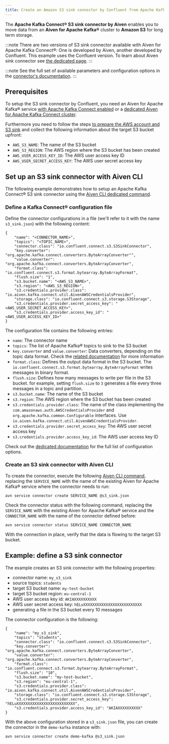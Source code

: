 ```yaml
---
title: Create an Amazon S3 sink connector by Confluent from Apache Kafka®
---
```


The **Apache Kafka Connect® S3 sink connector by Aiven** enables you to
move data from an **Aiven for Apache Kafka®** cluster to **Amazon S3**
for long term storage.

:::note
There are two versions of S3 sink connector available with Aiven for
Apache Kafka Connect®: One is developed by Aiven, another developed by
Confluent. This example uses the Confluent version. To learn about Aiven
sink connector see
[the dedicated page](s3-sink-connector-aiven).
:::

:::note
See the full set of available parameters and configuration
options in the [connector's
documentation](https://docs.confluent.io/current/connect/kafka-connect-s3/).
:::

## Prerequisites

To setup the S3 sink connector by Confluent, you need an Aiven for
Apache Kafka® service
[with Apache Kafka Connect enabled](enable-connect) or a
[dedicated Aiven for Apache Kafka Connect cluster](/docs/products/kafka/kafka-connect/get-started#apache_kafka_connect_dedicated_cluster).

Furthermore you need to follow the steps
[to prepare the AWS account and S3 sink](s3-sink-prereq) and collect the following information about the target S3
bucket upfront:

-   `AWS_S3_NAME`: The name of the S3 bucket
-   `AWS_S3_REGION`: The AWS region where the S3 bucket has been created
-   `AWS_USER_ACCESS_KEY_ID`: The AWS user access key ID
-   `AWS_USER_SECRET_ACCESS_KEY`: The AWS user secret access key

## Set up an S3 sink connector with Aiven CLI

The following example demonstrates how to setup an Apache Kafka Connect®
S3 sink connector using the
[Aiven CLI dedicated command](/docs/tools/cli/service/connector#avn_service_connector_create).

### Define a Kafka Connect® configuration file

Define the connector configurations in a file (we\'ll refer to it with
the name `s3_sink.json`) with the following content:

```
{
    "name": "<CONNECTOR_NAME>",
    "topics": "<TOPIC_NAME>",
    "connector.class": "io.confluent.connect.s3.S3SinkConnector",
    "key.converter": "org.apache.kafka.connect.converters.ByteArrayConverter"",
    "value.converter": "org.apache.kafka.connect.converters.ByteArrayConverter",
    "format.class": "io.confluent.connect.s3.format.bytearray.ByteArrayFormat",
    "flush.size": "1",
    "s3.bucket.name": "<AWS_S3_NAME>",
    "s3.region": "<AWS_S3_REGION>",
    "s3.credentials.provider.class": "io.aiven.kafka.connect.util.AivenAWSCredentialsProvider",
    "storage.class": "io.confluent.connect.s3.storage.S3Storage",
    "s3.credentials.provider.secret_access_key": "<AWS_USER_SECRET_ACCESS_KEY>",
    "s3.credentials.provider.access_key_id": "<AWS_USER_ACCESS_KEY_ID>"
}
```

The configuration file contains the following entries:

-   `name`: The connector name
-   `topics`: The list of Apache Kafka® topics to sink to the S3 bucket
-   `key.converter` and `value.converter`: Data converters, depending on
    the topic data format. Check the [related
    documentation](https://docs.confluent.io/5.0.0/connect/kafka-connect-s3/index.html)
    for more information
-   `format.class`: Defines the output data format in the S3 bucket. The
    `io.confluent.connect.s3.format.bytearray.ByteArrayFormat` writes
    messages in binary format.
-   `flush.size`: Defines how many messages to write per file in the S3
    bucket. for example, setting `flush.size` to `3` generates a file every
    three messages in a topic and partition.
-   `s3.bucket.name`: The name of the S3 bucket
-   `s3.region`: The AWS region where the S3 bucket has been created
-   `s3.credentials.provider.class`: The name of the class implementing
    the `com.amazonaws.auth.AWSCredentialsProvider` and
    `org.apache.kafka.common.Configurable` interfaces. Use
    `io.aiven.kafka.connect.util.AivenAWSCredentialsProvider`.
-   `s3.credentials.provider.secret_access_key`: The AWS user secret
    access key
-   `s3.credentials.provider.access_key_id`: The AWS user access key ID

Check out the [dedicated
documentation](https://docs.confluent.io/5.0.0/connect/kafka-connect-s3/index.html)
for the full list of configuration options.

### Create an S3 sink connector with Aiven CLI

To create the connector, execute the following
[Aiven CLI command](/docs/tools/cli/service/connector#avn_service_connector_create), replacing the `SERVICE_NAME` with the name of the existing
Aiven for Apache Kafka® service where the connector needs to run:

```
avn service connector create SERVICE_NAME @s3_sink.json
```

Check the connector status with the following command, replacing the
`SERVICE_NAME` with the existing Aiven for Apache Kafka® service and the
`CONNECTOR_NAME` with the name of the connector defined before:

```
avn service connector status SERVICE_NAME CONNECTOR_NAME
```

With the connection in place, verify that the data is flowing to the
target S3 bucket.

## Example: define a S3 sink connector

The example creates an S3 sink connector with the following properties:

-   connector name: `my_s3_sink`
-   source topics: `students`
-   target S3 bucket name: `my-test-bucket`
-   target S3 bucket region: `eu-central-1`
-   AWS user access key id: `AKIAXXXXXXXXXX`
-   AWS user secret access key: `hELuXXXXXXXXXXXXXXXXXXXXXXXXXX`
-   generating a file in the S3 bucket every 10 messages

The connector configuration is the following:

```
{
    "name": "my_s3_sink",
    "topics": "students",
    "connector.class": "io.confluent.connect.s3.S3SinkConnector",
    "key.converter": "org.apache.kafka.connect.converters.ByteArrayConverter",
    "value.converter": "org.apache.kafka.connect.converters.ByteArrayConverter",
    "format.class": "io.confluent.connect.s3.format.bytearray.ByteArrayFormat",
    "flush.size": "10",
    "s3.bucket.name": "my-test-bucket",
    "s3.region": "eu-central-1",
    "s3.credentials.provider.class": "io.aiven.kafka.connect.util.AivenAWSCredentialsProvider",
    "storage.class": "io.confluent.connect.s3.storage.S3Storage",
    "s3.credentials.provider.secret_access_key": "hELuXXXXXXXXXXXXXXXXXXXXXXXXXX",
    "s3.credentials.provider.access_key_id": "AKIAXXXXXXXXXX"
}
```

With the above configuration stored in a `s3_sink.json` file, you can
create the connector in the `demo-kafka` instance with:

```
avn service connector create demo-kafka @s3_sink.json
```
